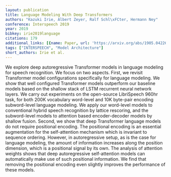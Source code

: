 ```yaml
---
layout: publication
title: Language Modeling With Deep Transformers
authors: "Kazuki Irie, Albert Zeyer, Ralf Schl\xFCter, Hermann Ney"
conference: Interspeech 2019
year: 2019
bibkey: irie2019language
citations: 179
additional_links: [{name: Paper, url: 'https://arxiv.org/abs/1905.04226'}]
tags: ["INTERSPEECH", "Model Architecture"]
short_authors: Irie et al.
---
```

We explore deep autoregressive Transformer models in language modeling for
speech recognition. We focus on two aspects. First, we revisit Transformer
model configurations specifically for language modeling. We show that well
configured Transformer models outperform our baseline models based on the
shallow stack of LSTM recurrent neural network layers. We carry out experiments
on the open-source LibriSpeech 960hr task, for both 200K vocabulary word-level
and 10K byte-pair encoding subword-level language modeling. We apply our
word-level models to conventional hybrid speech recognition by lattice
rescoring, and the subword-level models to attention based encoder-decoder
models by shallow fusion. Second, we show that deep Transformer language models
do not require positional encoding. The positional encoding is an essential
augmentation for the self-attention mechanism which is invariant to sequence
ordering. However, in autoregressive setup, as is the case for language
modeling, the amount of information increases along the position dimension,
which is a positional signal by its own. The analysis of attention weights
shows that deep autoregressive self-attention models can automatically make use
of such positional information. We find that removing the positional encoding
even slightly improves the performance of these models.